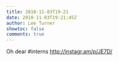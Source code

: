 ```yaml
---
title: 2010-11-03T19-21
date: 2010-11-03T19:21:45Z
author: Lee Turner
showtoc: false
comments: true
---
```


Oh dear #interns http://instagr.am/p/JE7D/

